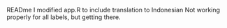 READme
I modified app.R to include translation to Indonesian
Not working properly for all labels, but getting there.
